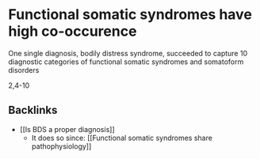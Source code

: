 # Functional somatic syndromes have high co-occurence
One single diagnosis, bodily distress syndrome, succeeded to capture 10 diagnostic categories of functional somatic syndromes and somatoform disorders

2,4-10

## Backlinks
* [[Is BDS a proper diagnosis]]
	* It does so since:
[[Functional somatic syndromes share pathophysiology]]

<!-- #Work -->

<!-- {BearID:54BAEF51-7ACB-4597-9910-9CEE67A04F8C-15756-0000130BB3E41BAE} -->
